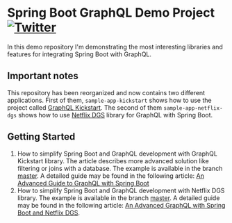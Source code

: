 # Spring Boot GraphQL Demo Project [![Twitter](https://img.shields.io/twitter/follow/piotr_minkowski.svg?style=social&logo=twitter&label=Follow%20Me)](https://twitter.com/piotr_minkowski)

In this demo repository I'm demonstrating the most interesting libraries and features for integrating Spring Boot with GraphQL.

## Important notes
This repository has been reorganized and now contains two different applications. First of them, `sample-app-kickstart` shows how to use the project called [GraphQL Kickstart](https://github.com/graphql-java-kickstart/graphql-spring-boot). The second of them `sample-app-netflix-dgs` shows how to use [Netflix DGS](https://netflix.github.io/dgs) library for GraphQL with Spring Boot.

## Getting Started 
1. How to simplify Spring Boot and GraphQL development with GraphQL Kickstart library. The article describes more advanced solution like filtering or joins with a database. The example is available in the branch [master](https://github.com/piomin/sample-spring-boot-graphql/tree/master/sample-app-kickstart). A detailed guide may be found in the following article: [An Advanced Guide to GraphQL with Spring Boot](https://piotrminkowski.com/2020/07/31/an-advanced-guide-to-graphql-with-spring-boot/)
2. How to simplify Spring Boot and GraphQL development with Netflix DGS library. The example is available in the branch [master](https://github.com/piomin/sample-spring-boot-graphql/tree/master/sample-app-netflix-dgs). A detailed guide may be found in the following article: [An Advanced GraphQL with Spring Boot and Netflix DGS](https://piotrminkowski.com/2021/04/08/an-advanced-graphql-with-spring-boot-and-netflix-dgs/).
